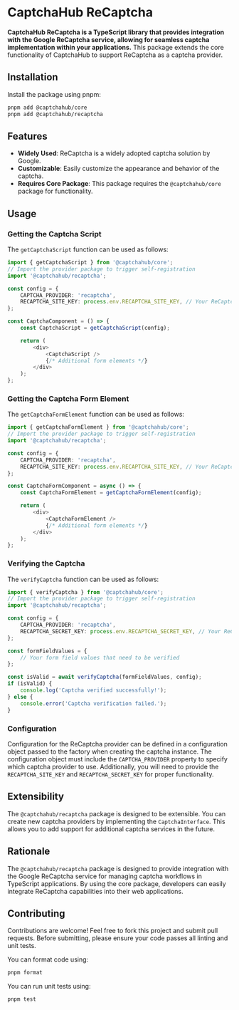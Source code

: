 # CaptchaHub ReCaptcha

**CaptchaHub ReCaptcha is a TypeScript library that provides integration with the Google ReCaptcha service, allowing for seamless captcha implementation within your applications.** This package extends the core functionality of CaptchaHub to support ReCaptcha as a captcha provider.

## Installation

Install the package using pnpm:

```bash
pnpm add @captchahub/core
pnpm add @captchahub/recaptcha
```

## Features

- **Widely Used**: ReCaptcha is a widely adopted captcha solution by Google.
- **Customizable**: Easily customize the appearance and behavior of the captcha.
- **Requires Core Package**: This package requires the `@captchahub/core` package for functionality.

## Usage

### Getting the Captcha Script

The `getCaptchaScript` function can be used as follows:

```typescript
import { getCaptchaScript } from '@captchahub/core';
// Import the provider package to trigger self-registration
import '@captchahub/recaptcha';

const config = {
    CAPTCHA_PROVIDER: 'recaptcha',
    RECAPTCHA_SITE_KEY: process.env.RECAPTCHA_SITE_KEY, // Your ReCaptcha site key
};

const CaptchaComponent = () => {
    const CaptchaScript = getCaptchaScript(config);

    return (
        <div>
            <CaptchaScript />
            {/* Additional form elements */}
        </div>
    );
};
```

### Getting the Captcha Form Element

The `getCaptchaFormElement` function can be used as follows:

```typescript
import { getCaptchaFormElement } from '@captchahub/core';
// Import the provider package to trigger self-registration
import '@captchahub/recaptcha';

const config = {
    CAPTCHA_PROVIDER: 'recaptcha',
    RECAPTCHA_SITE_KEY: process.env.RECAPTCHA_SITE_KEY, // Your ReCaptcha site key
};

const CaptchaFormComponent = async () => {
    const CaptchaFormElement = getCaptchaFormElement(config);

    return (
        <div>
            <CaptchaFormElement />
            {/* Additional form elements */}
        </div>
    );
};
```

### Verifying the Captcha

The `verifyCaptcha` function can be used as follows:

```typescript
import { verifyCaptcha } from '@captchahub/core';
// Import the provider package to trigger self-registration
import '@captchahub/recaptcha';

const config = {
    CAPTCHA_PROVIDER: 'recaptcha',
    RECAPTCHA_SECRET_KEY: process.env.RECAPTCHA_SECRET_KEY, // Your ReCaptcha secret key
};

const formFieldValues = {
    // Your form field values that need to be verified
};

const isValid = await verifyCaptcha(formFieldValues, config);
if (isValid) {
    console.log('Captcha verified successfully!');
} else {
    console.error('Captcha verification failed.');
}
```

### Configuration

Configuration for the ReCaptcha provider can be defined in a configuration object passed to the factory when creating the captcha instance. The configuration object must include the `CAPTCHA_PROVIDER` property to specify which captcha provider to use. Additionally, you will need to provide the `RECAPTCHA_SITE_KEY` and `RECAPTCHA_SECRET_KEY` for proper functionality.

## Extensibility

The `@captchahub/recaptcha` package is designed to be extensible. You can create new captcha providers by implementing the `CaptchaInterface`. This allows you to add support for additional captcha services in the future.

## Rationale

The `@captchahub/recaptcha` package is designed to provide integration with the Google ReCaptcha service for managing captcha workflows in TypeScript applications. By using the core package, developers can easily integrate ReCaptcha capabilities into their web applications.

## Contributing

Contributions are welcome! Feel free to fork this project and submit pull requests. Before submitting, please ensure your code passes all linting and unit tests.

You can format code using:

```bash
pnpm format
```

You can run unit tests using:

```bash
pnpm test
